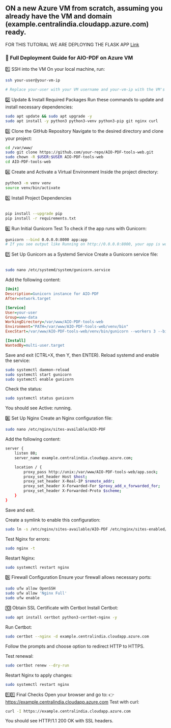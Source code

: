 ## ON a new Azure VM from scratch, assuming you already have the VM and domain (example.centralindia.cloudapp.azure.com) ready.

FOR THIS TUTORIAL WE ARE DEPLOYING THE FLASK APP [Link](https://github.com/vedantterse/AIO-PDF-tools-web)

### 🚀 Full Deployment Guide for AIO-PDF on Azure VM

1️⃣ SSH into the VM
On your local machine, run:

```bash
ssh your-user@your-vm-ip

# Replace your-user with your VM username and your-vm-ip with the VM's public IP.
```
2️⃣ Update & Install Required Packages
Run these commands to update and install necessary dependencies:

```bash
sudo apt update && sudo apt upgrade -y
sudo apt install -y python3 python3-venv python3-pip git nginx curl
```
3️⃣ Clone the GitHub Repository
Navigate to the desired directory and clone your project:
```bash
cd /var/www/
sudo git clone https://github.com/your-repo/AIO-PDF-tools-web.git
sudo chown -R $USER:$USER AIO-PDF-tools-web
cd AIO-PDF-tools-web
```
4️⃣ Create and Activate a Virtual Environment
Inside the project directory:

```bash
python3 -m venv venv
source venv/bin/activate
```
5️⃣ Install Project Dependencies
```bash

pip install --upgrade pip
pip install -r requirements.txt
```
6️⃣ Run Initial Gunicorn Test
To check if the app runs with Gunicorn:

```bash
gunicorn --bind 0.0.0.0:8000 app:app
# If you see output like Running on http://0.0.0.0:8000, your app is working. Press CTRL+C to stop.
```
7️⃣ Set Up Gunicorn as a Systemd Service
Create a Gunicorn service file:

```bash

sudo nano /etc/systemd/system/gunicorn.service
```
Add the following content:

```ini
[Unit]
Description=Gunicorn instance for AIO-PDF
After=network.target

[Service]
User=your-user
Group=www-data
WorkingDirectory=/var/www/AIO-PDF-tools-web
Environment="PATH=/var/www/AIO-PDF-tools-web/venv/bin"
ExecStart=/var/www/AIO-PDF-tools-web/venv/bin/gunicorn --workers 3 --bind unix:/var/www/AIO-PDF-tools-web/app.sock app:app

[Install]
WantedBy=multi-user.target
```
Save and exit (CTRL+X, then Y, then ENTER).
Reload systemd and enable the service:

```bash
sudo systemctl daemon-reload
sudo systemctl start gunicorn
sudo systemctl enable gunicorn
```
Check the status:

```bash
sudo systemctl status gunicorn
```
You should see Active: running.

8️⃣ Set Up Nginx
Create an Nginx configuration file:

```bash
sudo nano /etc/nginx/sites-available/AIO-PDF
```

Add the following content:

```bash
server {
    listen 80;
    server_name example.centralindia.cloudapp.azure.com;

    location / {
        proxy_pass http://unix:/var/www/AIO-PDF-tools-web/app.sock;
        proxy_set_header Host $host;
        proxy_set_header X-Real-IP $remote_addr;
        proxy_set_header X-Forwarded-For $proxy_add_x_forwarded_for;
        proxy_set_header X-Forwarded-Proto $scheme;
    }
}
```
Save and exit.

Create a symlink to enable this configuration:

```bash
sudo ln -s /etc/nginx/sites-available/AIO-PDF /etc/nginx/sites-enabled/
```
Test Nginx for errors:

```bash
sudo nginx -t
```
Restart Nginx:

```bash
sudo systemctl restart nginx
```
9️⃣ Firewall Configuration
Ensure your firewall allows necessary ports:

```bash
sudo ufw allow OpenSSH
sudo ufw allow 'Nginx Full'
sudo ufw enable
```
🔟 Obtain SSL Certificate with Certbot
Install Certbot:

```bash
sudo apt install certbot python3-certbot-nginx -y
```
Run Certbot:

```bash
sudo certbot --nginx -d example.centralindia.cloudapp.azure.com
```
Follow the prompts and choose option to redirect HTTP to HTTPS.

Test renewal:

```bash
sudo certbot renew --dry-run
```
Restart Nginx to apply changes:

```bash
sudo systemctl restart nginx
```
1️⃣1️⃣ Final Checks
Open your browser and go to:
👉 https://example.centralindia.cloudapp.azure.com
Test with curl:
```bash
curl -I https://example.centralindia.cloudapp.azure.com
```
You should see HTTP/1.1 200 OK with SSL headers.
